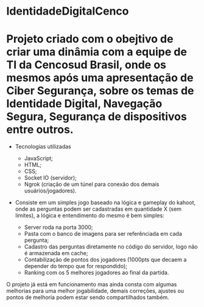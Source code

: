 ﻿# IdentidadeDigitalCenco

# Projeto criado com o obejtivo de criar uma dinâmia com a equipe de TI da Cencosud Brasil, onde os mesmos após uma apresentação de Ciber Segurança, sobre os temas de Identidade Digital, Navegação Segura, Segurança de dispositivos entre outros.

- Tecnologias utilizadas
  - JavaScript;
  - HTML;
  - CSS;
  - Socket IO (servidor);
  - Ngrok (criação de um túnel para conexão dos demais usuários/jogadores).
 
- Consiste em um simples jogo baseado na lógica e gameplay do kahoot, onde as perguntas podem ser cadastradas em quantidade X (sem limites), a lógica e entendimento do mesmo é bem simples:
  - Server roda na porta 3000;
  - Pasta com o banco de imagens para ser referênciada em cada pergunta;
  - Cadastro das perguntas diretamente no código do servidor, logo não é armazenada em cache;
  - Contabilização de pontos dos jogadores (1000pts que decaem a depender do tempo que for respondido);
  - Ranking com os 5 melhores jogadores ao final da partida.

O projeto já está em funcionamento mas ainda consta com algumas melhorias para uma melhor jogabilidade, demais correções, ajustes ou pontos de melhoria podem estar sendo compartilhados também.
